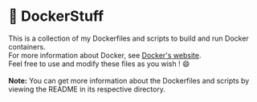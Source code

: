 # 🐳 DockerStuff
This is a collection of my Dockerfiles and scripts to build and run Docker containers.<br />
For more information about Docker, see [Docker's website](https://www.docker.com/).<br />
Feel free to use and modify these files as you wish ! 😄<br />
<br />
**Note:** You can get more information about the Dockerfiles and scripts by viewing the README in its respective directory.<br />
